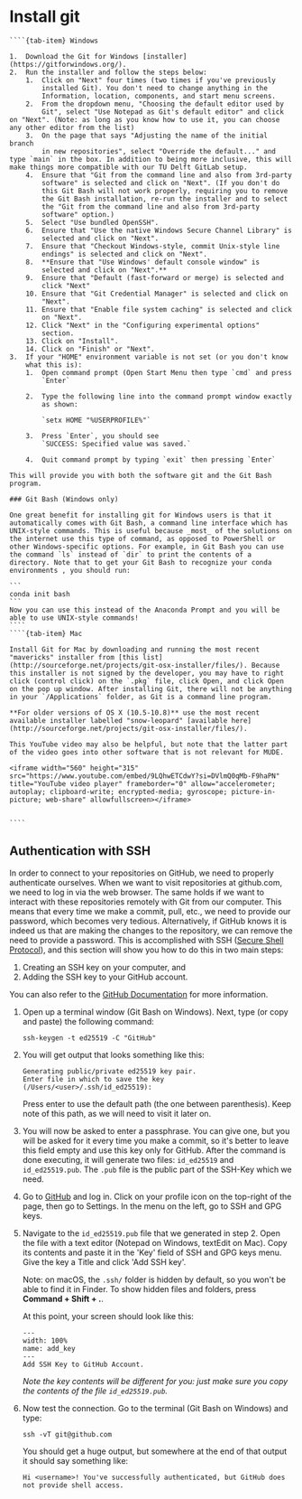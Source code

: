 # Install git

`````{tab-set}
````{tab-item} Windows

1.  Download the Git for Windows [installer](https://gitforwindows.org/).
2.  Run the installer and follow the steps below:
    1.  Click on "Next" four times (two times if you've previously
        installed Git). You don't need to change anything in the
        Information, location, components, and start menu screens.
    2.  From the dropdown menu, "Choosing the default editor used by
        Git", select "Use Notepad as Git's default editor" and click on "Next". (Note: as long as you know how to use it, you can choose any other editor from the list)
    3.  On the page that says "Adjusting the name of the initial branch
        in new repositories", select "Override the default..." and type `main` in the box. In addition to being more inclusive, this will make things more compatible with our TU Delft GitLab setup.
    4.  Ensure that "Git from the command line and also from 3rd-party
        software" is selected and click on "Next". (If you don't do
        this Git Bash will not work properly, requiring you to remove
        the Git Bash installation, re-run the installer and to select
        the "Git from the command line and also from 3rd-party
        software" option.)
    5.  Select "Use bundled OpenSSH".
    6.  Ensure that "Use the native Windows Secure Channel Library" is
        selected and click on "Next".
    7.  Ensure that "Checkout Windows-style, commit Unix-style line
        endings" is selected and click on "Next".
    8.  **Ensure that "Use Windows' default console window" is
        selected and click on "Next".**
    9.  Ensure that "Default (fast-forward or merge) is selected and
        click "Next"
    10. Ensure that "Git Credential Manager" is selected and click on
        "Next".
    11. Ensure that "Enable file system caching" is selected and click
        on "Next".
    12. Click "Next" in the "Configuring experimental options"
        section.
    13. Click on "Install".
    14. Click on "Finish" or "Next".
3.  If your "HOME" environment variable is not set (or you don't know
    what this is):
    1.  Open command prompt (Open Start Menu then type `cmd` and press
        `Enter`

    2.  Type the following line into the command prompt window exactly
        as shown:

        `setx HOME "%USERPROFILE%"`

    3.  Press `Enter`, you should see
        `SUCCESS: Specified value was saved.`

    4.  Quit command prompt by typing `exit` then pressing `Enter`

This will provide you with both the software git and the Git Bash program.

### Git Bash (Windows only)

One great benefit for installing git for Windows users is that it automatically comes with Git Bash, a command line interface which has UNIX-style commands. This is useful because _most_ of the solutions on the internet use this type of command, as opposed to PowerShell or other Windows-specific options. For example, in Git Bash you can use the command `ls` instead of `dir` to print the contents of a directory. Note that to get your Git Bash to recognize your conda environments , you should run:

```
conda init bash
```
Now you can use this instead of the Anaconda Prompt and you will be able to use UNIX-style commands!
````
````{tab-item} Mac

Install Git for Mac by downloading and running the most recent "mavericks" installer from [this list](http://sourceforge.net/projects/git-osx-installer/files/). Because this installer is not signed by the developer, you may have to right click (control click) on the `.pkg` file, click Open, and click Open on the pop up window. After installing Git, there will not be anything in your `/Applications` folder, as Git is a command line program.

**For older versions of OS X (10.5-10.8)** use the most recent available installer labelled "snow-leopard" [available here](http://sourceforge.net/projects/git-osx-installer/files/).

This YouTube video may also be helpful, but note that the latter part of the video goes into other software that is not relevant for MUDE.

<iframe width="560" height="315" src="https://www.youtube.com/embed/9LQhwETCdwY?si=DVlmQ0qMb-F9haPN" title="YouTube video player" frameborder="0" allow="accelerometer; autoplay; clipboard-write; encrypted-media; gyroscope; picture-in-picture; web-share" allowfullscreen></iframe>


````
`````

## Authentication with SSH

In order to connect to your repositories on GitHub, we need to properly authenticate ourselves. When we want to visit repositories at github.com, we need to log in via the web browser. The same holds if we want to interact with these repositories remotely with Git from our computer. This means that every time we make a commit, pull, etc., we need to provide our password, which becomes very tedious. Alternatively, if GitHub knows it is indeed us that are making the changes to the repository, we can remove the need to provide a password. This is accomplished with SSH ([Secure Shell Protocol](https://en.wikipedia.org/wiki/Secure_Shell)), and this section will show you how to do this in two main steps:
1. Creating an SSH key on your computer, and
2. Adding the SSH key to your GitHub account.

You can also refer to the [GitHub Documentation](https://docs.github.com/en/authentication/connecting-to-github-with-ssh) for more information.

1. Open up a terminal window (Git Bash on Windows). Next, type (or copy and paste) the following command:

    ```
    ssh-keygen -t ed25519 -C "GitHub"
    ```

2. You will get output that looks something like this:
    
    ```
    Generating public/private ed25519 key pair.
    Enter file in which to save the key (/Users/<user>/.ssh/id_ed25519):
    ```

    Press enter to use the default path (the one between parenthesis). Keep note of this path, as we will need to visit it later on.

3. You will now be asked to enter a passphrase. You can give one, but you will be asked for it every time you make a commit, so it's better to leave this field empty and use this key only for GitHub. After the command is done executing, it will generate two files: `id_ed25519` and `id_ed25519.pub`. The `.pub` file is the public part of the SSH-Key which we need.

4. Go to [GitHub](https://github.com) and log in. Click on your profile icon on the top-right of the page, then go to Settings. In the menu on the left, go to SSH and GPG keys. 

5. Navigate to the `id_ed25519.pub` file that we generated in step 2. Open the file with a text editor (Notepad on Windows, textEdit on Mac). Copy its contents and paste it in the 'Key' field of SSH and GPG keys menu. Give the key a Title and click 'Add SSH key'. 

    Note: on macOS, the `.ssh/` folder is hidden by default, so you won't be able to find it in Finder. To show hidden files and folders, press **Command + Shift + .**.

    At this point, your screen should look like this:

    ```{figure} figures/add_key.png
    ---
    width: 100%
    name: add_key
    ---
    Add SSH Key to GitHub Account.
    ```

    _Note the key contents will be different for you: just make sure you copy the contents of the file `id_ed25519.pub`._

6. Now test the connection. Go to the terminal (Git Bash on Windows) and type:

    ```
    ssh -vT git@github.com
    ```

    You should get a huge output, but somewhere at the end of that output it should say something like:

    ```
    Hi <username>! You've successfully authenticated, but GitHub does not provide shell access.
    ```


